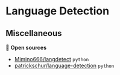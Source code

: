 # Language Detection

## Miscellaneous

:file_folder: **Open sources**

* [Mimino666/langdetect](https://github.com/Mimino666/langdetect) `python`
* [patrickschur/language-detection](https://github.com/patrickschur/language-detection) `python`